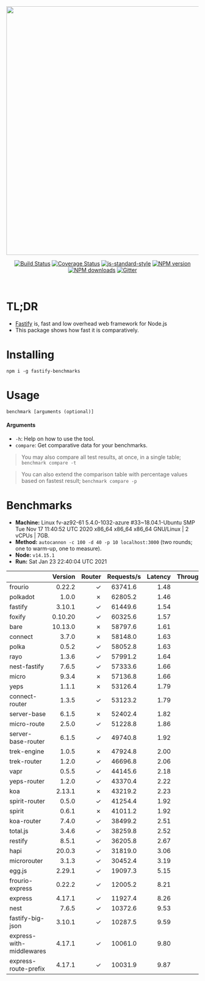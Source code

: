 <div align="center">
<img src="https://github.com/fastify/graphics/raw/master/full-logo.png" width="650" height="auto"/>
</div>

<div align="center">

[![Build Status](https://travis-ci.org/fastify/fastify.svg?branch=master)](https://travis-ci.org/fastify/fastify)
[![Coverage Status](https://coveralls.io/repos/github/fastify/fastify/badge.svg?branch=master)](https://coveralls.io/github/fastify/fastify?branch=master)
[![js-standard-style](https://img.shields.io/badge/code%20style-standard-brightgreen.svg?style=flat)](http://standardjs.com/)
[![NPM version](https://img.shields.io/npm/v/fastify.svg?style=flat)](https://www.npmjs.com/package/fastify)
[![NPM downloads](https://img.shields.io/npm/dm/fastify.svg?style=flat)](https://www.npmjs.com/package/fastify) [![Gitter](https://badges.gitter.im/gitterHQ/gitter.svg)](https://gitter.im/fastify)
</div>
<br />

# TL;DR

* [Fastify](https://github.com/fastify/fastify) is, fast and low overhead web framework for Node.js
* This package shows how fast it is comparatively.

# Installing

```
npm i -g fastify-benchmarks
```

# Usage

```
benchmark [arguments (optional)]
```

#### Arguments

* `-h`: Help on how to use the tool.
* `compare`: Get comparative data for your benchmarks.

> You may also compare all test results, at once, in a single table; `benchmark compare -t`

> You can also extend the comparison table with percentage values based on fastest result; `benchmark compare -p`
# Benchmarks
* __Machine:__ Linux fv-az92-61 5.4.0-1032-azure #33~18.04.1-Ubuntu SMP Tue Nov 17 11:40:52 UTC 2020 x86_64 x86_64 x86_64 GNU/Linux | 2 vCPUs | 7GB.
* __Method:__ `autocannon -c 100 -d 40 -p 10 localhost:3000` (two rounds; one to warm-up, one to measure).
* __Node:__ `v14.15.1`
* __Run:__ Sat Jan 23 22:40:04 UTC 2021

|                          | Version | Router | Requests/s | Latency | Throughput/Mb |
| :--                      | --:     | --:    | :-:        | --:     | --:           |
| frourio                  | 0.22.2  | ✓      | 63741.6    | 1.48    | 11.37         |
| polkadot                 | 1.0.0   | ✗      | 62805.2    | 1.46    | 11.20         |
| fastify                  | 3.10.1  | ✓      | 61449.6    | 1.54    | 10.96         |
| foxify                   | 0.10.20 | ✓      | 60325.6    | 1.57    | 9.90          |
| bare                     | 10.13.0 | ✗      | 58797.6    | 1.61    | 10.49         |
| connect                  | 3.7.0   | ✗      | 58148.0    | 1.63    | 10.37         |
| polka                    | 0.5.2   | ✓      | 58052.8    | 1.63    | 10.35         |
| rayo                     | 1.3.6   | ✓      | 57991.2    | 1.64    | 10.34         |
| nest-fastify             | 7.6.5   | ✓      | 57333.6    | 1.66    | 9.62          |
| micro                    | 9.3.4   | ✗      | 57136.8    | 1.66    | 10.19         |
| yeps                     | 1.1.1   | ✗      | 53126.4    | 1.79    | 9.47          |
| connect-router           | 1.3.5   | ✓      | 53123.2    | 1.79    | 9.47          |
| server-base              | 6.1.5   | ✗      | 52402.4    | 1.82    | 9.35          |
| micro-route              | 2.5.0   | ✓      | 51228.8    | 1.86    | 9.14          |
| server-base-router       | 6.1.5   | ✓      | 49740.8    | 1.92    | 8.87          |
| trek-engine              | 1.0.5   | ✗      | 47924.8    | 2.00    | 7.86          |
| trek-router              | 1.2.0   | ✓      | 46696.8    | 2.06    | 7.66          |
| vapr                     | 0.5.5   | ✓      | 44145.6    | 2.18    | 7.24          |
| yeps-router              | 1.2.0   | ✓      | 43370.4    | 2.22    | 7.73          |
| koa                      | 2.13.1  | ✗      | 43219.2    | 2.23    | 7.71          |
| spirit-router            | 0.5.0   | ✓      | 41254.4    | 1.92    | 7.36          |
| spirit                   | 0.6.1   | ✗      | 41011.2    | 1.92    | 7.31          |
| koa-router               | 7.4.0   | ✓      | 38499.2    | 2.51    | 6.87          |
| total.js                 | 3.4.6   | ✓      | 38259.8    | 2.52    | 11.71         |
| restify                  | 8.5.1   | ✓      | 36205.8    | 2.67    | 6.53          |
| hapi                     | 20.0.3  | ✓      | 31819.0    | 3.06    | 5.67          |
| microrouter              | 3.1.3   | ✓      | 30452.4    | 3.19    | 5.43          |
| egg.js                   | 2.29.1  | ✓      | 19097.3    | 5.15    | 6.72          |
| frourio-express          | 0.22.2  | ✓      | 12005.2    | 8.21    | 2.14          |
| express                  | 4.17.1  | ✓      | 11927.4    | 8.26    | 2.13          |
| nest                     | 7.6.5   | ✓      | 10372.6    | 9.53    | 2.36          |
| fastify-big-json         | 3.10.1  | ✓      | 10287.5    | 9.59    | 118.35        |
| express-with-middlewares | 4.17.1  | ✓      | 10061.0    | 9.80    | 3.86          |
| express-route-prefix     | 4.17.1  | ✓      | 10031.9    | 9.87    | 3.71          |
